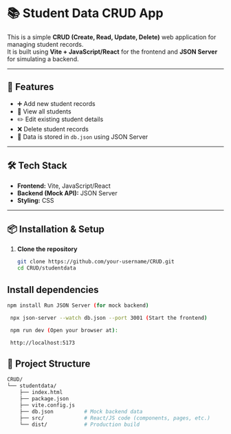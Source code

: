 # 📚 Student Data CRUD App

This is a simple **CRUD (Create, Read, Update, Delete)** web application for managing student records.  
It is built using **Vite + JavaScript/React** for the frontend and **JSON Server** for simulating a backend.

---

## 🚀 Features
- ➕ Add new student records  
- 📖 View all students  
- ✏️ Edit existing student details  
- ❌ Delete student records  
- 📂 Data is stored in `db.json` using JSON Server  

---

## 🛠️ Tech Stack
- **Frontend:** Vite, JavaScript/React  
- **Backend (Mock API):** JSON Server  
- **Styling:** CSS  

---

## 📦 Installation & Setup

1. **Clone the repository**
   ```bash
   git clone https://github.com/your-username/CRUD.git
   cd CRUD/studentdata

## Install dependencies

```bash  
npm install Run JSON Server (for mock backend)
```

``` bash 
 npx json-server --watch db.json --port 3001 (Start the frontend)
 ```

``` bash 
 npm run dev (Open your browser at):
```

```arduino
 http://localhost:5173 
 ```
 ## 📂 Project Structure 
 ```bash  
CRUD/
 └── studentdata/
     ├── index.html
     ├── package.json
     ├── vite.config.js
     ├── db.json          # Mock backend data
     ├── src/             # React/JS code (components, pages, etc.)
     └── dist/            # Production build
```
